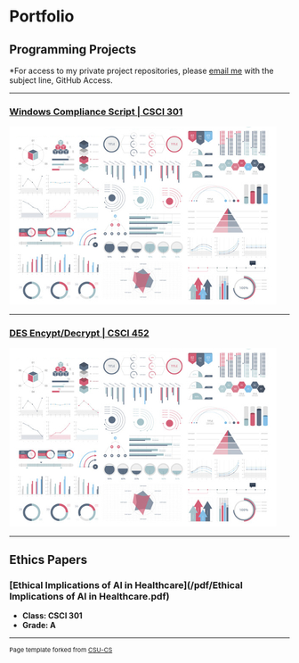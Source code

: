 Portfolio
=========

Programming Projects
--------------------

*For access to my private project repositories, please [email me](mailto:richardprice.cyber@gmail.com) with the subject line, GitHub Access.

---
### [Windows Compliance Script | CSCI 301 ](project1)

![Project 1 Thumbnail Name](images/dummy_thumbnail.jpg)

---
### [DES Encypt/Decrypt | CSCI 452](project2)

![Project 2 Thumbnail Name](images/dummy_thumbnail.jpg)

---

Ethics Papers
-------------

### [Ethical Implications of AI in Healthcare](/pdf/Ethical Implications of AI in Healthcare.pdf)

-   **Class: CSCI 301**  
-   **Grade: A**

---

<p style="font-size:11px">Page template forked from <a href="https://github.com/csu-cs/csci-portfolio">CSU-CS</a></p>
<!-- Remove above link if you don't want to attributive -->
